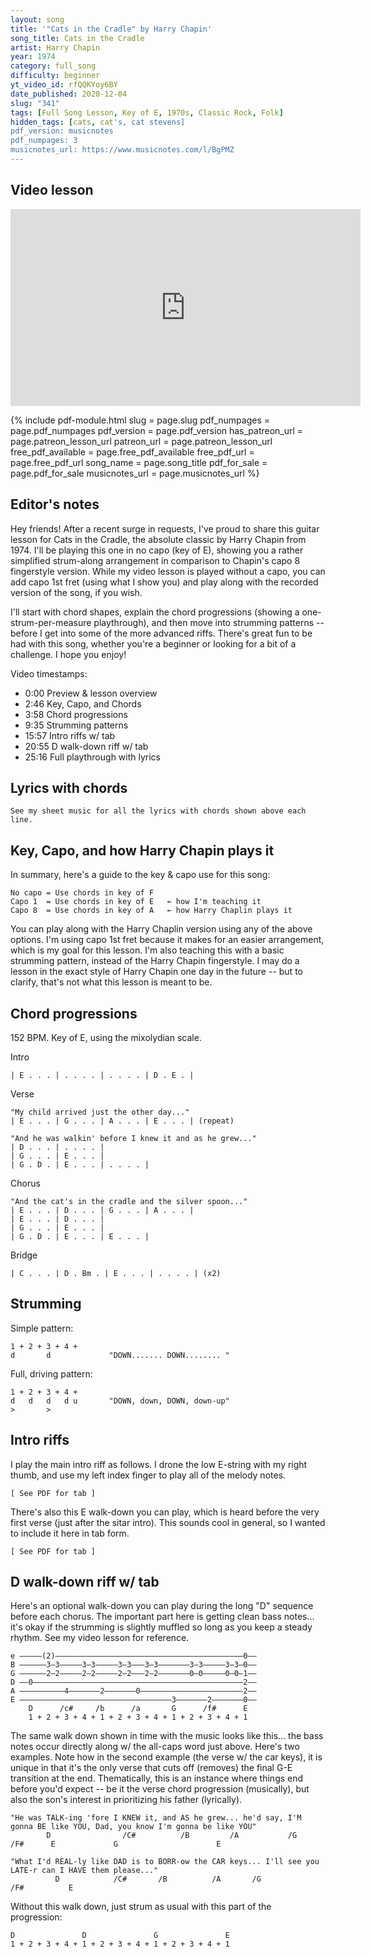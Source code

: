 ```yaml
---
layout: song
title: '"Cats in the Cradle" by Harry Chapin'
song_title: Cats in the Cradle
artist: Harry Chapin
year: 1974
category: full_song
difficulty: beginner
yt_video_id: rfQQKYoy6BY
date_published: 2020-12-04
slug: "341"
tags: [Full Song Lesson, Key of E, 1970s, Classic Rock, Folk]
hidden_tags: [cats, cat's, cat stevens]
pdf_version: musicnotes
pdf_numpages: 3
musicnotes_url: https://www.musicnotes.com/l/BgPMZ
---
```


## Video lesson

<iframe width="560" height="315" src="https://www.youtube.com/embed/rfQQKYoy6BY" frameborder="0" allow="accelerometer; autoplay; encrypted-media; gyroscope; picture-in-picture" allowfullscreen></iframe>

{% include pdf-module.html slug = page.slug pdf_numpages = page.pdf_numpages pdf_version = page.pdf_version has_patreon_url = page.patreon_lesson_url patreon_url = page.patreon_lesson_url free_pdf_available = page.free_pdf_available free_pdf_url = page.free_pdf_url song_name = page.song_title pdf_for_sale = page.pdf_for_sale musicnotes_url = page.musicnotes_url %}

## Editor's notes

Hey friends! After a recent surge in requests, I've proud to share this guitar lesson for Cats in the Cradle, the absolute classic by Harry Chapin from 1974. I'll be playing this one in no capo (key of E), showing you a rather simplified strum-along arrangement in comparison to Chapin's capo 8 fingerstyle version. While my video lesson is played without a capo, you can add capo 1st fret (using what I show you) and play along with the recorded version of the song, if you wish.

I'll start with chord shapes, explain the chord progressions (showing a one-strum-per-measure playthrough), and then move into strumming patterns -- before I get into some of the more advanced riffs. There's great fun to be had with this song, whether you're a beginner or looking for a bit of a challenge. I hope you enjoy!

Video timestamps:

- 0:00 Preview & lesson overview
- 2:46 Key, Capo, and Chords
- 3:58 Chord progressions
- 9:35 Strumming patterns
- 15:57 Intro riffs w/ tab
- 20:55 D walk-down riff w/ tab
- 25:16 Full playthrough with lyrics

## Lyrics with chords

    See my sheet music for all the lyrics with chords shown above each line.

<!-- INTRO
  E w/ riff [ See PDF for the tab ]

VERSE
     E                      G               A                        E
  My child arrived just the other day... He came to the world in the usual way    
                 E                  G            A                             E
  But there were planes to catch & bills to pay.... he learned to walk while I was away

             D (walk-down riff)          D
  And he was talking 'fore I knew it and as he grew, he said
  G                 E             G             (D)       E     E
  I'm gonna be like you, Dad, you know I'm gonna be like you

CHORUS
              E                         D             
      And the cat's in the cradle & the silver spoon
      G                       A                  E                           D
      Little boy blue and the man on the moon... When you coming home Dad? I don't know when
          G                    E               G                (D)        E        E
      But we'll get together then, yeah... you know we'll have a good time then

  My [E] son turned 10 just the [G] other day, he said [A] thanks for the ball Dad, come [E] on, lets play
  Can you [E] teach me to throw?  I said, [G] not today, I got a [A] lot to do, he said [E] that's okay

  [D] And he, he walked away but his [D] smile never dimmed, and said
  [G] I'm gonna be like [E] him, yeah... You [G] know, I'm gonna be like [E] him [E]

      And the [E] cat's in the cradle & the [D] silver spoon, [G] little boy blue & the [A] man on the moon
      [E] When you coming home Dad? I [D] don't know when
      But [G] we'll get together [E] then...... you [G] know we'll have a good time [E] then ... [E]

  Well, he [E] came from college just the [G] other day, so [A] much like a man I just [E] had to say
  Son, I'm [E] proud of you, can you [G] sit for a while? He [A] shook his head, and he [E] said with a smile

  What I'm [D] feeling like Dad is the [D] borrow the car keys
  [G]...I'll see you later can I [E] have them please... [E]

      And the [E] cat's in the cradle & the [D] silver spoon, [G] little boy blue & the [A] man on the moon
      [E] When you coming home son? I [D] don't know when, but [G] we'll get together [E] then, Dad
      You [G] know we'll have a good time [E] then

            | C . . . | D . Bm . | E . . . | E . . . | x2        | E . . . | x2

  I've [E] long since retired, my [G] son's moved away
  [A]...I called him up just the [E] other day...[E]... I said,
  I'd [E] like to see you if [G] you don't mind, he said I'd [A] love to Dad if I can [E] find the time [E]

  You see, my [D] new job's a hassle and the [D] kid's with the flu
  But it's been [G] sure nice talkin' to [E] you, Dad... it's been [G] sure nice talkin' to [E] you... [E]

  And as I [D] hung up the phone it [D] occurred to me
  He's [G] grown up just like [E] me... my [G] boy was just like [E] me ... [E]

      And the [E] cat's in the cradle & the [D] silver spoon, [G] little boy blue & the [A] man on the moon
      [E] When you coming home son? I [D] don't know when
      But [G] we'll get together [E] then, Dad... we’re [G] gonna have a good time [E] then -->

## Key, Capo, and how Harry Chapin plays it

In summary, here's a guide to the key & capo use for this song:

    No capo = Use chords in key of F
    Capo 1  = Use chords in key of E   ← how I'm teaching it
    Capo 8  = Use chords in key of A   ← how Harry Chaplin plays it

You can play along with the Harry Chaplin version using any of the above options. I'm using capo 1st fret because it makes for an easier arrangement, which is my goal for this lesson. I'm also teaching this with a basic strumming pattern, instead of the Harry Chapin fingerstyle. I may do a lesson in the exact style of Harry Chapin one day in the future -- but to clarify, that's not what this lesson is meant to be.

## Chord progressions

152 BPM. Key of E, using the mixolydian scale.

Intro

    | E . . . | . . . . | . . . . | D . E . |

Verse

    "My child arrived just the other day..."
    | E . . . | G . . . | A . . . | E . . . | (repeat)

    "And he was walkin' before I knew it and as he grew..."
    | D . . . | . . . . |
    | G . . . | E . . . |
    | G . D . | E . . . | . . . . |

Chorus

    "And the cat's in the cradle and the silver spoon..."
    | E . . . | D . . . | G . . . | A . . . |
    | E . . . | D . . . |
    | G . . . | E . . . |
    | G . D . | E . . . | E . . . |

Bridge

    | C . . . | D . Bm . | E . . . | . . . . | (x2)

## Strumming

Simple pattern:

    1 + 2 + 3 + 4 +
    d       d             "DOWN....... DOWN........ "

Full, driving pattern:

    1 + 2 + 3 + 4 +
    d   d   d   d u       "DOWN, down, DOWN, down-up"
    >       >

## Intro riffs

I play the main intro riff as follows. I drone the low E-string with my right thumb, and use my left index finger to play all of the melody notes.

    [ See PDF for tab ]

There's also this E walk-down you can play, which is heard before the very first verse (just after the sitar intro). This sounds cool in general, so I wanted to include it here in tab form.

    [ See PDF for tab ]

## D walk-down riff w/ tab

Here's an optional walk-down you can play during the long "D" sequence before each chorus. The important part here is getting clean bass notes... it's okay if the strumming is slightly muffled so long as you keep a steady rhythm. See my video lesson for reference.

    e –––––(2)––––––––––––––––––––––––––––––––––––––––––0––
    B ––––––3–3–––––3–3–––––3–3–––3–3–––––––3–3–––––3–3–0––
    G ––––––2–2–––––2–2–––––2–2–––2–2–––––––0–0–––––0–0–1––
    D ––0–––––––––––––––––––––––––––––––––––––––––––––––2––
    A ––––––––––4–––––––2–––––––0–––––––––––––––––––––––2––
    E ––––––––––––––––––––––––––––––––––3–––––––2–––––––0––
        D      /c#     /b      /a       G      /f#      E
        1 + 2 + 3 + 4 + 1 + 2 + 3 + 4 + 1 + 2 + 3 + 4 + 1

The same walk down shown in time with the music looks like this... the bass notes occur directly along w/ the all-caps word just above. Here's two examples. Note how in the second example (the verse w/ the car keys), it is unique in that it's the only verse that cuts off (removes) the final G-E transition at the end. Thematically, this is an instance where things end before you'd expect -- be it the verse chord progression (musically), but also the son's interest in prioritizing his father (lyrically).

    "He was TALK-ing 'fore I KNEW it, and AS he grew... he'd say, I'M gonna BE like YOU, Dad, you know I'm gonna be like YOU"
            D                /C#          /B         /A           /G       /F#      E             G                      E

    "What I'd REAL-ly like DAD is to BORR-ow the CAR keys... I'll see you LATE-r can I HAVE them please..."
              D            /C#       /B          /A       /G              /F#          E

Without this walk down, just strum as usual with this part of the progression:

    D               D               G               E
    1 + 2 + 3 + 4 + 1 + 2 + 3 + 4 + 1 + 2 + 3 + 4 + 1
